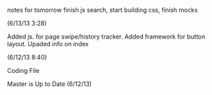 notes for tomorrow finish js search, start building css, finish mocks

(6/13/13 3:28)

Added js. for page swipe/history tracker. Added framework for button layout.
Upaded info on index 

(6/12/13 8:40)

Coding File

Master is Up to Date (6/12/13) 
